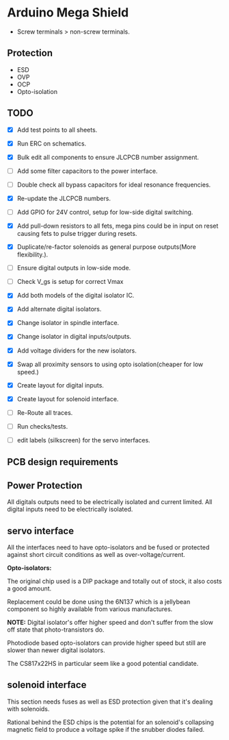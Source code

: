# Arduino Mega Shield

- Screw terminals > non-screw terminals.

## Protection

- ESD
- OVP
- OCP
- Opto-isolation

## TODO

- [X] Add test points to all sheets.
- [X] Run ERC on schematics.
- [X] Bulk edit all components to ensure JLCPCB number assignment.
- [ ] Add some filter capacitors to the power interface.
- [ ] Double check all bypass capacitors for ideal resonance frequencies.
- [X] Re-update the JLCPCB numbers.
- [ ] Add GPIO for 24V control, setup for low-side digital switching.
- [X] Add pull-down resistors to all fets, mega pins could be in input on reset causing fets to pulse trigger during resets.
- [X] Duplicate/re-factor solenoids as general purpose outputs(More flexibility.).
- [ ] Ensure digital outputs in low-side mode.
- [ ] Check V_gs is setup for correct Vmax
- [X] Add both models of the digital isolator IC.
- [X] Add alternate digital isolators.
- [X] Change isolator in spindle interface.
- [X] Change isolator in digital inputs/outputs.
- [X] Add voltage dividers for the new isolators.
- [X] Swap all proximity sensors to using opto isolation(cheaper for low speed.)
- [X] Create layout for digital inputs.
- [X] Create layout for solenoid interface.
- [ ] Re-Route all traces.
- [ ] Run checks/tests.
- [ ] edit labels (silkscreen) for the servo interfaces.


## PCB design requirements



## Power Protection

All digitals outputs need to be electrically isolated and current limited.
All digital inputs need to be electrically isolated.



## servo interface

All the interfaces need to have opto-isolators and be fused or protected
against short circuit conditions as well as over-voltage/current.

**Opto-isolators:**

The original chip used is a DIP package and totally out of stock, it also
costs a good amount.

Replacement could be done using the 6N137 which is a jellybean component so
highly available from various manufactures.

**NOTE:** Digital isolator's offer higher speed and don't suffer from the slow
off state that photo-transistors do.

Photodiode based opto-isolators can provide higher speed but still are slower
than newer digital isolators.

The CS817x22HS in particular seem like a good potential candidate.


## solenoid interface

This section needs fuses as well as ESD protection given that it's dealing
with solenoids.

Rational behind the ESD chips is the potential for an solenoid's collapsing
magnetic field to produce a voltage spike if the snubber diodes failed.

